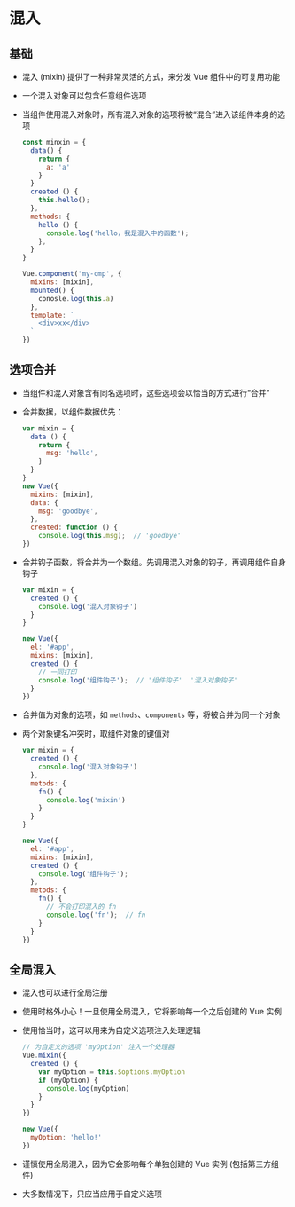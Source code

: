 # 混入

## 基础

+ 混入 (mixin) 提供了一种非常灵活的方式，来分发 Vue 组件中的可复用功能

+ 一个混入对象可以包含任意组件选项

+ 当组件使用混入对象时，所有混入对象的选项将被“混合”进入该组件本身的选项

    ```js
    const minxin = {
      data() {
        return {
          a: 'a'
        }
      }
      created () {
        this.hello();
      },
      methods: {
        hello () {
          console.log('hello，我是混入中的函数');
        },
      }
    }

    Vue.component('my-cmp', {
      mixins: [mixin],
      mounted() {
        conosle.log(this.a)
      },
      template: `
        <div>xx</div>
      `
    })
    ```

## 选项合并

+ 当组件和混入对象含有同名选项时，这些选项会以恰当的方式进行“合并”

+ 合并数据，以组件数据优先：

    ```js
    var mixin = {
      data () {
        return {
          msg: 'hello',
        }
      }
    }
    new Vue({
      mixins: [mixin],
      data: {
        msg: 'goodbye',
      },
      created: function () {
        console.log(this.msg);  // 'goodbye'
    })
    ```

+ 合并钩子函数，将合并为一个数组。先调用混入对象的钩子，再调用组件自身钩子

    ```js
    var mixin = {
      created () {
        console.log('混入对象钩子')
      }
    }

    new Vue({
      el: '#app',
      mixins: [mixin],
      created () {
        // 一同打印
        console.log('组件钩子');  // '组件钩子'  '混入对象钩子'
      }
    })
    ```

+ 合并值为对象的选项，如 `methods`、`components` 等，将被合并为同一个对象

+ 两个对象键名冲突时，取组件对象的键值对

    ```js
    var mixin = {
      created () {
        console.log('混入对象钩子')
      },
      metods: {
        fn() {
          console.log('mixin')
        }
      }
    }

    new Vue({
      el: '#app',
      mixins: [mixin],
      created () {
        console.log('组件钩子');
      },
      metods: {
        fn() {
          // 不会打印混入的 fn
          console.log('fn');  // fn
        }
      }
    })
    ```

## 全局混入

+ 混入也可以进行全局注册

+ 使用时格外小心！一旦使用全局混入，它将影响每一个之后创建的 Vue 实例

+ 使用恰当时，这可以用来为自定义选项注入处理逻辑

    ```js
    // 为自定义的选项 'myOption' 注入一个处理器
    Vue.mixin({
      created () {
        var myOption = this.$options.myOption
        if (myOption) {
          console.log(myOption)
        }
      }
    })

    new Vue({
      myOption: 'hello!'
    })
    ```

+ 谨慎使用全局混入，因为它会影响每个单独创建的 Vue 实例 (包括第三方组件)

+ 大多数情况下，只应当应用于自定义选项
